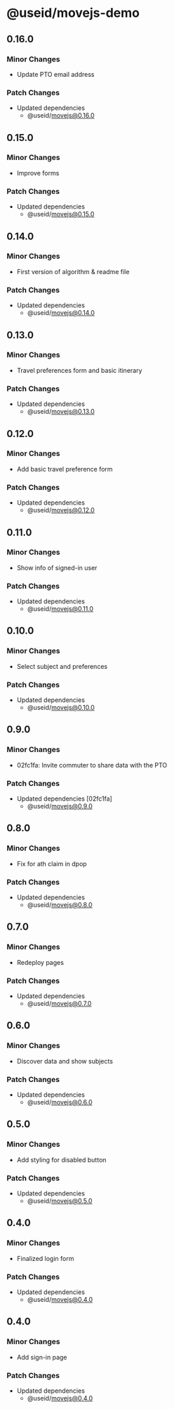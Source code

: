 # @useid/movejs-demo

## 0.16.0

### Minor Changes

- Update PTO email address

### Patch Changes

- Updated dependencies
  - @useid/movejs@0.16.0

## 0.15.0

### Minor Changes

- Improve forms

### Patch Changes

- Updated dependencies
  - @useid/movejs@0.15.0

## 0.14.0

### Minor Changes

- First version of algorithm & readme file

### Patch Changes

- Updated dependencies
  - @useid/movejs@0.14.0

## 0.13.0

### Minor Changes

- Travel preferences form and basic itinerary

### Patch Changes

- Updated dependencies
  - @useid/movejs@0.13.0

## 0.12.0

### Minor Changes

- Add basic travel preference form

### Patch Changes

- Updated dependencies
  - @useid/movejs@0.12.0

## 0.11.0

### Minor Changes

- Show info of signed-in user

### Patch Changes

- Updated dependencies
  - @useid/movejs@0.11.0

## 0.10.0

### Minor Changes

- Select subject and preferences

### Patch Changes

- Updated dependencies
  - @useid/movejs@0.10.0

## 0.9.0

### Minor Changes

- 02fc1fa: Invite commuter to share data with the PTO

### Patch Changes

- Updated dependencies [02fc1fa]
  - @useid/movejs@0.9.0

## 0.8.0

### Minor Changes

- Fix for ath claim in dpop

### Patch Changes

- Updated dependencies
  - @useid/movejs@0.8.0

## 0.7.0

### Minor Changes

- Redeploy pages

### Patch Changes

- Updated dependencies
  - @useid/movejs@0.7.0

## 0.6.0

### Minor Changes

- Discover data and show subjects

### Patch Changes

- Updated dependencies
  - @useid/movejs@0.6.0

## 0.5.0

### Minor Changes

- Add styling for disabled button

### Patch Changes

- Updated dependencies
  - @useid/movejs@0.5.0

## 0.4.0

### Minor Changes

- Finalized login form

### Patch Changes

- Updated dependencies
  - @useid/movejs@0.4.0

## 0.4.0

### Minor Changes

- Add sign-in page

### Patch Changes

- Updated dependencies
  - @useid/movejs@0.4.0
